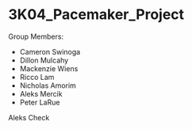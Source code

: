 # 3K04_Pacemaker_Project

Group Members:
* Cameron Swinoga
* Dillon Mulcahy
* Mackenzie Wiens
* Ricco Lam
* Nicholas Amorim
* Aleks Mercik
* Peter LaRue

Aleks Check